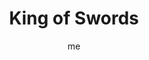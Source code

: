 ---
# basics
title     		 : "King of Swords"
token					 : 'swords-14'
card_type			 : '' # major, minor, court
layout				 : "tarot-card"
author    		 : 'me'
one_liner 		 : "Genius, expertise, decision, verdict"
alt_names			 : ['Knight of Swords', 'Father of Arrows']
images				 : ['/assets/images/tarot/rws/rw-swords-14.jpg']
keywords			 : ['genius', 'expertise', 'decision', 'verdict']
url						 : 'tarot/cards/swords-14'
aliases				 : ['swords-king']

# password: 'foolish journey'
dropbox				 : 'https://www.dropbox.com/sh/b452s3gp8l4xz1e/AAAbl3NUCXpp979EdawhfPAWa?dl=0'

personality    : "The King of Swords can represent anyone who tends to control or seek to control (King) intellectual and verbal responses (Swords). The King may also represent the tendency to be more blunt than diplomatic, or the need to bring something to a conclusion once and for all."

meaning_light  : "Expressing yourself with firmness and authority. Rendering a final decision. Consulting an expert. Calling in advisors and consultants. Coming to a final conclusion. Reaching a beneficial agreement based on sound information."

meaning_shadow : "Insisting on having the last word. Flaunting your intellectual capability. Talking “over the heads” of others. Waffling on an important decision. Constantly changing your mind. Refusing to make choices that are in your own best interest. Wishing in vain you could take back what’s been said."

# more detail
correspondence_element 			: "Fire"
correspondence_affirmation 	: "My word is my bond."
correspondence_story 				: "The main character must choose a side and stick with that choice, regardless of the consequences."

advice_relationships 	 : "Say what you mean, and mean what you say. Your friends and partners need straightforward feedback; give it to them. Avoid trying to control what someone says or how he or she says it. When an argument’s over, let it be over. Do what you said you would do."

advice_work 					 : "Don’t waffle. Make commitments and stick to them. If you say you’ll meet a deadline, do so. If called on to evaluate the work of others, don’t sugar-coat the results; render a fair verdict. Strive to be known for your honesty; avoid brown-nosing and voicing empty praise."

advice_spirituality 	 : "Listen for the still, small voice, and, when you’ve heard it, act on its advice with total confidence. Don’t hesitate to confirm your verdict with a wise counselor whose opinions you respect. Be sure to let your spirituality temper your conversation, and match your words with deeds."

advice_personal_growth : "Strive to be consistent. Let your word be your bond. One measure of maturity is the ratio of words spoken vs. words listened to. Grow (and gain respect) by learning to hear what others are saying. Reserve judgment until after all the evidence has been heard."

advice_fortune_telling : "This card represents an older man with an insightful, deliberate spirit, likely born between May 11th and June 10th, who is known for his integrity and sharp decision-making ability."

questions	: ['How might airy qualities of logic and communication be deployed to improve your situation?', 'How comfortable are you with the fact that not everyone may support or applaud your decisions?  How willing are you to make decisions that alienate some people?', 'What would your decision be if you had to render a binding verdict right now?', 'How comfortable are you saying exactly what you mean? How often do you temper what you have to say for fear of offending others?', 'If you were to ask others, “What’s my area of expertise?” what would they say?']

# referenced in the symbols.toml data file
symbols	  : ['king', 'swords', 'airy-thone', 'solomon-enthroned']

# metadata
suppress_topnav : true
related_cards 	: []

---